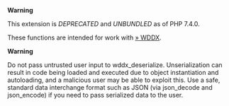 **Warning**

This extension is *DEPRECATED* and *UNBUNDLED* as of PHP 7.4.0.

These functions are intended for work with
<a href="http://www.openwddx.org/" class="link external">» WDDX</a>.

**Warning**

Do not pass untrusted user input to <span
class="function">wddx\_deserialize</span>. Unserialization can result in
code being loaded and executed due to object instantiation and
autoloading, and a malicious user may be able to exploit this. Use a
safe, standard data interchange format such as JSON (via <span
class="function">json\_decode</span> and <span
class="function">json\_encode</span>) if you need to pass serialized
data to the user.
